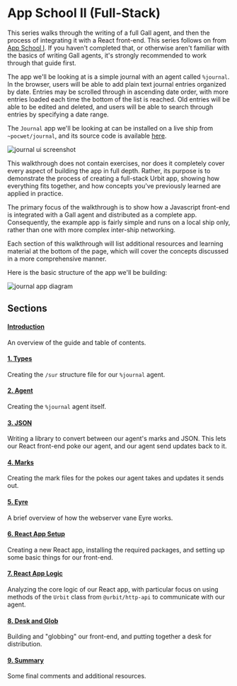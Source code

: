 # App School II (Full-Stack)

This series walks through the writing of a full Gall agent, and then the process of integrating it with a React front-end. This series follows on from [App School I](urbit-docs/courses/app-school). If you haven't completed that, or otherwise aren't familiar with the basics of writing Gall agents, it's strongly recommended to work through that guide first.

The app we'll be looking at is a simple journal with an agent called `%journal`. In the browser, users will be able to add plain text journal entries organized by date. Entries may be scrolled through in ascending date order, with more entries loaded each time the bottom of the list is reached. Old entries will be able to be edited and deleted, and users will be able to search through entries by specifying a date range.

The `Journal` app we'll be looking at can be installed on a live ship from `~pocwet/journal`, and its source code is available [here](https://github.com/urbit/docs-examples/tree/main/journal-app).

![journal ui screenshot](https://media.urbit.org/guides/core/app-school-full-stack-guide/entries.png)

This walkthrough does not contain exercises, nor does it completely cover every aspect of building the app in full depth. Rather, its purpose is to demonstrate the process of creating a full-stack Urbit app, showing how everything fits together, and how concepts you've previously learned are applied in practice.

The primary focus of the walkthrough is to show how a Javascript front-end is integrated with a Gall agent and distributed as a complete app. Consequently, the example app is fairly simple and runs on a local ship only, rather than one with more complex inter-ship networking.

Each section of this walkthrough will list additional resources and learning material at the bottom of the page, which will cover the concepts discussed in a more comprehensive manner.

Here is the basic structure of the app we'll be building:

![journal app diagram](https://media.urbit.org/guides/core/app-school-full-stack-guide/journal-app-diagram.svg)

## Sections

#### [Introduction](urbit-docs/courses/app-school-full-stack)

An overview of the guide and table of contents.

#### [1. Types](urbit-docs/courses/app-school-full-stack/1-types)

Creating the `/sur` structure file for our `%journal` agent.

#### [2. Agent](urbit-docs/courses/app-school-full-stack/2-agent)

Creating the `%journal` agent itself.

#### [3. JSON](urbit-docs/courses/app-school-full-stack/3-json)

Writing a library to convert between our agent's marks and JSON. This lets our React front-end poke our agent, and our agent send updates back to it.

#### [4. Marks](urbit-docs/courses/app-school-full-stack/4-marks)

Creating the mark files for the pokes our agent takes and updates it sends out.

#### [5. Eyre](urbit-docs/courses/app-school-full-stack/5-eyre)

A brief overview of how the webserver vane Eyre works.

#### [6. React App Setup](urbit-docs/courses/app-school-full-stack/6-react-setup)

Creating a new React app, installing the required packages, and setting up some basic things for our front-end.

#### [7. React App Logic](urbit-docs/courses/app-school-full-stack/7-app-logic)

Analyzing the core logic of our React app, with particular focus on using methods of the `Urbit` class from `@urbit/http-api` to communicate with our agent.

#### [8. Desk and Glob](urbit-docs/courses/app-school-full-stack/8-desk)

Building and "globbing" our front-end, and putting together a desk for distribution.

#### [9. Summary](urbit-docs/courses/app-school-full-stack/9-final)

Some final comments and additional resources.
